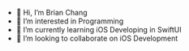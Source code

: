 - 👋 Hi, I’m Brian Chang
- 👀 I’m interested in Programming
- 🌱 I’m currently learning iOS Developing in SwiftUI
- 💞️ I’m looking to collaborate on iOS Development
